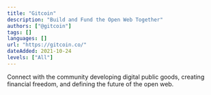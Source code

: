 ```yaml
---
title: "Gitcoin"
description: "Build and Fund the Open Web Together"
authors: ["@gitcoin"]
tags: []
languages: []
url: "https://gitcoin.co/"
dateAdded: 2021-10-24
levels: ["All"]
---
```


Connect with the community developing digital public goods, creating financial freedom, and defining the future of the open web.